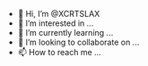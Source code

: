 - 👋 Hi, I’m @XCRTSLAX
- 👀 I’m interested in ...
- 🌱 I’m currently learning ...
- 💞️ I’m looking to collaborate on ...
- 📫 How to reach me ...

<!---
XCRTSLAX/XCRTSLAX is a ✨ special ✨ repository because its `README.md` (this file) appears on your GitHub profile.
You can click the Preview link to take a look at your changes.
--->
